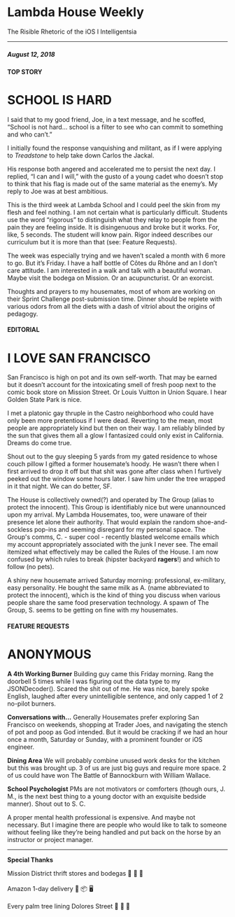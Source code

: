 
# Lambda House Weekly

The Risible Rhetoric of the iOS I Intelligentsia

---

##### August 12, 2018

#### TOP STORY

# SCHOOL IS HARD

I said that to my good friend, Joe, in a text message, and he scoffed, “School is not hard… school is a filter to see who can commit to something and who can’t.”

I initially found the response vanquishing and militant, as if I were applying to _Treadstone_ to help take down Carlos the Jackal.

His response both angered and accelerated me to persist the next day. I replied, “I can and I will,” with the gusto of a young cadet who doesn’t stop to think that his flag is made out of the same material as the enemy’s. My reply to Joe was at best ambitious.

This is the third week at Lambda School and I could peel the skin from my flesh and feel nothing. I am not certain what is particularly difficult. Students use the word “rigorous” to distinguish what they relay to people from the pain they are feeling inside. It is disingenuous and broke but it works. For, like, 5 seconds. The student will know pain. Rigor indeed describes our curriculum but it is more than that (see: Feature Requests).

The week was especially trying and we haven’t scaled a month with 6 more to go. But it’s Friday. I have a half bottle of Côtes du Rhône and an I don’t care attitude. I am interested in a walk and talk with a beautiful woman. Maybe visit the bodega on Mission. Or an acupuncturist. Or an exorcist.

Thoughts and prayers to my housemates, most of whom are working on their Sprint Challenge post-submission time. Dinner should be replete with various odors from all the diets with a dash of vitriol about the origins of pedagogy.     

#### EDITORIAL

# I LOVE SAN FRANCISCO

San Francisco is high on pot and its own self-worth. That may be earned but it doesn’t account for the intoxicating smell of fresh poop next to the comic book store on Mission Street. Or Louis Vuitton in Union Square. I hear Golden State Park is nice.

I met a platonic gay thruple in the Castro neighborhood who could have only been more pretentious if I were dead. Reverting to the mean, most people are appropriately kind but then on their way. I am reliably blinded by the sun that gives them all a glow I fantasized could only exist in California. Dreams do come true.

Shout out to the guy sleeping 5 yards from my gated residence to whose couch pillow I gifted a former housemate’s hoody. He wasn’t there when I first arrived to drop it off but that shit was gone after class when I furtively peeked out the window some hours later. I saw him under the tree wrapped in it that night. We can do better, SF.   

The House is collectively owned(?) and operated by The Group (alias to protect the innocent). This Group is identifiably nice but were unannounced upon my arrival. My Lambda Housemates, too, were unaware of their presence let alone their authority. That would explain the random shoe-and-sockless pop-ins and seeming disregard for my personal space. The Group's comms, C. - super cool - recently blasted welcome emails which my account appropriately associated with the junk I never see. The email itemized what effectively may be called the Rules of the House. I am now confused by which rules to break (hipster backyard **ragers**!) and which to follow (no pets).

A shiny new housemate arrived Saturday morning: professional, ex-military, easy personality. He bought the same milk as A. (name abbreviated to protect the innocent), which is the kind of thing you discuss when various people share the same food preservation technology. A spawn of The Group, S. seems to be getting on fine with my housemates.

#### FEATURE REQUESTS

# ANONYMOUS

**A 4th Working Burner** Building guy came this Friday morning. Rang the doorbell 5 times while I was figuring out the data type to my JSONDecoder(). Scared the shit out of me. He was nice, barely spoke English, laughed after every unintelligible sentence, and only capped 1 of 2 no-pilot burners.

**Conversations with...** Generally Housemates prefer exploring San Francisco on weekends, shopping at Trader Joes, and navigating the stench of pot and poop as God intended. But it would be cracking if we had an hour once a month, Saturday or Sunday, with a prominent founder or iOS engineer.   

**Dining Area** We will probably combine unused work desks for the kitchen but this was brought up. 3 of us are just big guys and require more space. 2 of us could have won The Battle of Bannockburn with William Wallace.

**School Psychologist** PMs are not motivators or comforters (though ours, J. M., is the next best thing to a young doctor with an exquisite bedside manner). Shout out to S. C.

A proper mental health professional is expensive. And maybe not necessary. But I imagine there are people who would like to talk to someone without feeling like they’re being handled and put back on the horse by an instructor or project manager.

___

**Special Thanks**

Mission District thrift stores and bodegas 🍎 🍌 🍱
<br>
<br>
Amazon 1-day delivery 🚚 📦 🖥
<br>
<br>
Every palm tree lining Dolores Street 🌴 🌴 🌴
